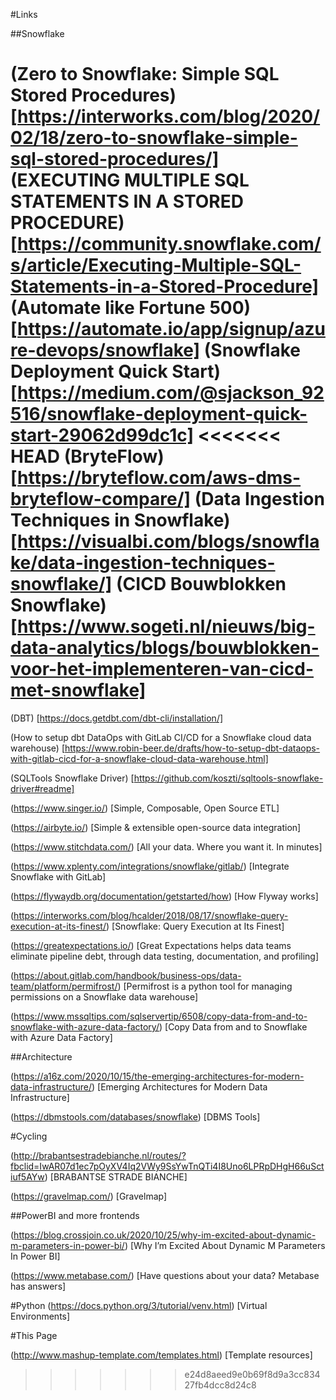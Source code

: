#Links

##Snowflake

(Zero to Snowflake: Simple SQL Stored Procedures) [https://interworks.com/blog/2020/02/18/zero-to-snowflake-simple-sql-stored-procedures/]
(EXECUTING MULTIPLE SQL STATEMENTS IN A STORED PROCEDURE) [https://community.snowflake.com/s/article/Executing-Multiple-SQL-Statements-in-a-Stored-Procedure]
(Automate like Fortune 500) [https://automate.io/app/signup/azure-devops/snowflake]
(Snowflake Deployment Quick Start) [https://medium.com/@sjackson_92516/snowflake-deployment-quick-start-29062d99dc1c]
<<<<<<< HEAD
(BryteFlow) [https://bryteflow.com/aws-dms-bryteflow-compare/]
(Data Ingestion Techniques in Snowflake) [https://visualbi.com/blogs/snowflake/data-ingestion-techniques-snowflake/]
(CICD Bouwblokken Snowflake) [https://www.sogeti.nl/nieuws/big-data-analytics/blogs/bouwblokken-voor-het-implementeren-van-cicd-met-snowflake]
=======

(DBT) [https://docs.getdbt.com/dbt-cli/installation/]

(How to setup dbt DataOps with GitLab CI/CD for a Snowflake cloud data warehouse) [https://www.robin-beer.de/drafts/how-to-setup-dbt-dataops-with-gitlab-cicd-for-a-snowflake-cloud-data-warehouse.html]

(SQLTools Snowflake Driver) [https://github.com/koszti/sqltools-snowflake-driver#readme]

(https://www.singer.io/) [Simple, Composable, Open Source ETL]

(https://airbyte.io/) [Simple & extensible open-source data integration]

(https://www.stitchdata.com/) [All your data. Where you want it. In minutes]

(https://www.xplenty.com/integrations/snowflake/gitlab/) [Integrate Snowflake with GitLab]

(https://flywaydb.org/documentation/getstarted/how) [How Flyway works]

(https://interworks.com/blog/hcalder/2018/08/17/snowflake-query-execution-at-its-finest/) [Snowflake: Query Execution at Its Finest]

(https://greatexpectations.io/) [Great Expectations helps data teams eliminate pipeline debt, through data testing, documentation, and profiling]

(https://about.gitlab.com/handbook/business-ops/data-team/platform/permifrost/) [Permifrost is a python tool for managing permissions on a Snowflake data warehouse]

(https://www.mssqltips.com/sqlservertip/6508/copy-data-from-and-to-snowflake-with-azure-data-factory/) [Copy Data from and to Snowflake with Azure Data Factory]

##Architecture

(https://a16z.com/2020/10/15/the-emerging-architectures-for-modern-data-infrastructure/) [Emerging Architectures for Modern Data Infrastructure]

(https://dbmstools.com/databases/snowflake) [DBMS Tools]

#Cycling

(http://brabantsestradebianche.nl/routes/?fbclid=IwAR07d1ec7pOyXV4Iq2VWy9SsYwTnQTi4I8Uno6LPRpDHgH66uSctiuf5AYw) [BRABANTSE STRADE BIANCHE]

(https://gravelmap.com/) [Gravelmap]

##PowerBI and more frontends

(https://blog.crossjoin.co.uk/2020/10/25/why-im-excited-about-dynamic-m-parameters-in-power-bi/) [Why I’m Excited About Dynamic M Parameters In Power BI]

(https://www.metabase.com/) [Have questions about your data? Metabase has answers]


#Python
(https://docs.python.org/3/tutorial/venv.html) [Virtual Environments]

#This Page

(http://www.mashup-template.com/templates.html) [Template resources]
>>>>>>> e24d8aeed9e0b69f8d9a3cc83427fb4dcc8d24c8
